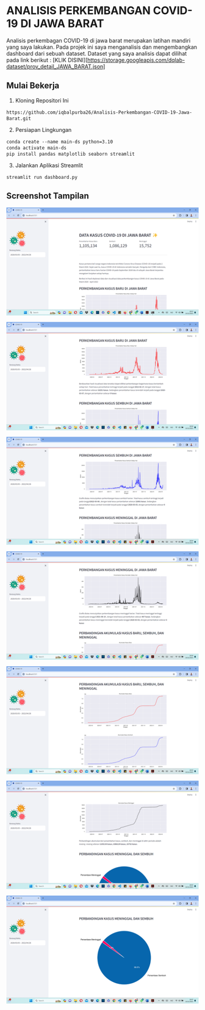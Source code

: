 # ANALISIS PERKEMBANGAN COVID-19 DI JAWA BARAT

Analisis perkembagan COVID-19 di jawa barat merupakan latihan mandiri yang saya lakukan. Pada projek ini saya menganalisis dan mengembangkan dashboard dari sebuah dataset. Dataset yang saya analisis dapat dilihat pada link berikut : [KLIK DISINI][https://storage.googleapis.com/dqlab-dataset/prov_detail_JAWA_BARAT.json]

## Mulai Bekerja

1. Kloning Repositori Ini

```
https://github.com/iqbalpurba26/Analisis-Perkembangan-COVID-19-Jawa-Barat.git
```

2. Persiapan Lingkungan

```
conda create --name main-ds python=3.10
conda activate main-ds
pip install pandas matplotlib seaborn streamlit
```

3. Jalankan Aplikasi Streamlit

```
streamlit run dashboard.py
```

## Screenshot Tampilan

![TAMPILAN 1](screenshot/image.png)

![TAMPILAN 2](screenshot/image-1.png)

![TAMPILAN 3](screenshot/image-2.png)

![TAMPILAN 4](screenshot/image-3.png)

![TAMPILAN 5](screenshot/image-4.png)

![TAMPILAN 6](screenshot/image-5.png)

![TAMPILAN 7](screenshot/image-6.png)
